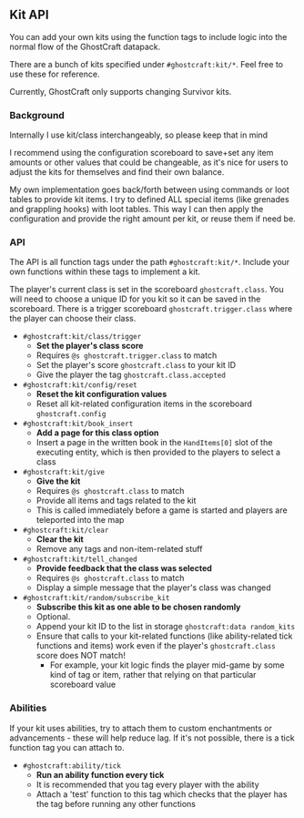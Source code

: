 

## Kit API

You can add your own kits using the function tags to include logic into the normal flow of the GhostCraft datapack.

There are a bunch of kits specified under `#ghostcraft:kit/*`. Feel free to use these for reference.

Currently, GhostCraft only supports changing Survivor kits.


### Background

Internally I use kit/class interchangeably, so please keep that in mind

I recommend using the configuration scoreboard to save+set any item amounts or other values that could be changeable, as it's nice for users to adjust the kits for themselves and find their own balance.

My own implementation goes back/forth between using commands or loot tables to provide kit items. I try to defined ALL special items (like grenades and grappling hooks) with loot tables. This way I can then apply the configuration and provide the right amount per kit, or reuse them if need be.


### API

The API is all function tags under the path `#ghostcraft:kit/*`. Include your own functions within these tags to implement a kit.

The player's current class is set in the scoreboard `ghostcraft.class`. You will need to choose a unique ID for you kit so it can be saved in the scoreboard. There is a trigger scoreboard `ghostcraft.trigger.class` where the player can choose their class.

- `#ghostcraft:kit/class/trigger`
    - <b>Set the player's class score</b>
    - Requires `@s ghostcraft.trigger.class` to match
    - Set the player's score `ghostcraft.class` to your kit ID
    - Give the player the tag `ghostcraft.class.accepted`
- `#ghostcraft:kit/config/reset`
    - <b>Reset the kit configuration values</b>
    - Reset all kit-related configuration items in the scoreboard `ghostcraft.config`
- `#ghostcraft:kit/book_insert`
    - <b>Add a page for this class option</b>
    - Insert a page in the written book in the `HandItems[0]` slot of the executing entity, which is then provided to the players to select a class
- `#ghostcraft:kit/give`
    - <b>Give the kit</b>
    - Requires `@s ghostcraft.class` to match
    - Provide all items and tags related to the kit
    - This is called immediately before a game is started and players are teleported into the map
- `#ghostcraft:kit/clear`
    - <b>Clear the kit</b>
    - Remove any tags and non-item-related stuff
- `#ghostcraft:kit/tell_changed`
    - <b>Provide feedback that the class was selected</b>
    - Requires `@s ghostcraft.class` to match
    - Display a simple message that the player's class was changed
- `#ghostcraft:kit/random/subscribe_kit`
    - <b>Subscribe this kit as one able to be chosen randomly</b>
    - Optional.
    - Append your kit ID to the list in storage `ghostcraft:data random_kits`
    - Ensure that calls to your kit-related functions (like ability-related tick functions and items) work even if the player's `ghostcraft.class` score does NOT match!
        - For example, your kit logic finds the player mid-game by some kind of tag or item, rather that relying on that particular scoreboard value

### Abilities

If your kit uses abilities, try to attach them to custom enchantments or advancements - these will help reduce lag. If it's not possible, there is a tick function tag you can attach to.
- `#ghostcraft:ability/tick`
    - <b>Run an ability function every tick</b>
    - It is recommended that you tag every player with the ability
    - Attach a 'test' function to this tag which checks that the player has the tag before running any other functions

